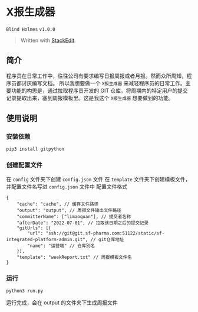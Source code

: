
X报生成器
====

`Blind Holmes`
`v1.0.0`

> Written with [StackEdit](https://stackedit.hewenhan.me/).

## 简介

程序员在日常工作中，往往公司有要求编写日报周报或者月报。然而众所周知，程序员都讨厌编写文档。
所以我想要做一个 `X报生成器` 来减轻程序员的日常工作。主要功能的构思是，通过拉取程序员开发的 GIT 仓库，将周期内的特定用户的提交记录提取出来，塞到周报模板里。这是我这个 `X报生成器` 想要做到的功能。

## 使用说明

### 安装依赖
```
pip3 install gitpython
```

### 创建配置文件

在 `config` 文件夹下创建 `config.json` 文件
在 `template` 文件夹下创建模板文件，并配置文件名写进 `config.json` 文件中
配置文件格式

```
{
	"cache": "cache", // 缓存文件路径
	"output": "output", // 周报文件输出文件路径
	"committerName": ["limaoquan"], // 提交者名称
	"afterDate": "2022-07-01", // 拉取该日期之后的提交记录
	"gitUrls": [{
		"url": "ssh://git@git.sf-pharma.com:51122/static/sf-integrated-platform-admin.git", // git仓库地址
		"name": "运营端" // 仓库别名
	}],
	"template": "weekReport.txt" // 周报模板文件名
}
```

### 运行
```
python3 run.py
```

运行完成，会在 output 的文件夹下生成周报文件